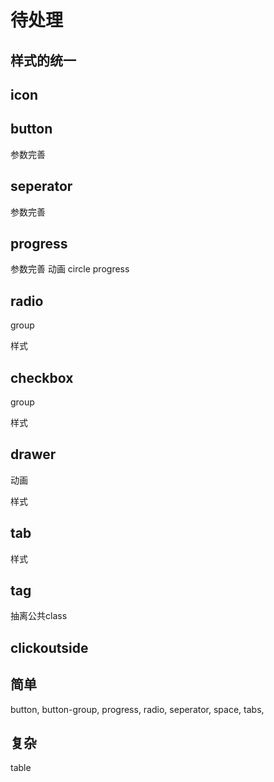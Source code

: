 # 待处理

## 样式的统一

## icon

## button

参数完善

## seperator

参数完善

## progress

参数完善
动画
circle progress

## radio

group

样式

## checkbox

group

样式

## drawer

动画

样式

## tab

样式


## tag

抽离公共class

## clickoutside

## 简单

button, button-group, progress, radio, seperator, space, tabs,

## 复杂

table
